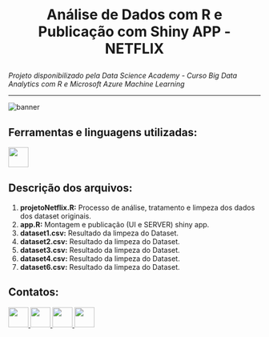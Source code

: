 # <p align=center> Análise de Dados com R e Publicação com Shiny APP - NETFLIX</p>

*Projeto disponibilizado pela Data Science Academy - Curso Big Data Analytics com R e Microsoft Azure Machine Learning*

***

![banner](https://user-images.githubusercontent.com/54869201/160717047-0ab43e1e-e6f5-44c2-b185-a9f5900c6f12.jpg)

## Ferramentas e linguagens utilizadas:
<div> 
<img width=40 src="https://cdn.jsdelivr.net/gh/devicons/devicon/icons/rstudio/rstudio-original.svg" />
</div>

## Descrição dos arquivos:

1. **projetoNetflix.R:** Processo de análise, tratamento e limpeza dos dados dos dataset originais.
1. **app.R:** Montagem e publicação (UI e SERVER) shiny app.
1. **dataset1.csv:** Resultado da limpeza do Dataset.
1. **dataset2.csv:** Resultado da limpeza do Dataset.
1. **dataset3.csv:** Resultado da limpeza do Dataset.
1. **dataset4.csv:** Resultado da limpeza do Dataset.
1. **dataset6.csv:** Resultado da limpeza do Dataset.

## Contatos:
<div>   
  <a href="https://www.linkedin.com/in/tferreirasilva/">
    <img width=40 src="https://cdn.jsdelivr.net/gh/devicons/devicon/icons/linkedin/linkedin-original.svg" />
  </a> 
  <a href = "mailto:thiago.ferreirawd@gmail.com">
      <img width=40 src="https://cdn.jsdelivr.net/gh/devicons/devicon/icons/google/google-original.svg" />
  </a>  
  <a href = "https://www.facebook.com/thiago.ferreira.50746">
    <img width=40 src="https://cdn.jsdelivr.net/gh/devicons/devicon/icons/facebook/facebook-original.svg" />
  </a> 
  <a href = "https://github.com/ThiagoFerreiraWD">
    <img width=40 src="https://cdn.jsdelivr.net/gh/devicons/devicon/icons/github/github-original.svg" />
  </a>     
</div>
